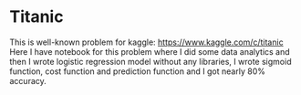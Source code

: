 # Titanic

This is well-known problem for kaggle: https://www.kaggle.com/c/titanic
Here I have notebook for this problem where I did some data analytics and then I wrote logistic regression model without any libraries, I wrote sigmoid function, cost function and prediction function and I got nearly 80% accuracy.
